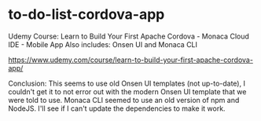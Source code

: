 # to-do-list-cordova-app
Udemy Course: Learn to Build Your First Apache Cordova - Monaca Cloud IDE - Mobile App
Also includes: Onsen UI and Monaca CLI

https://www.udemy.com/course/learn-to-build-your-first-apache-cordova-app/

Conclusion: This seems to use old Onsen UI templates (not up-to-date), I couldn't get it to not error out with the modern Onsen UI template that we were told to use.
Monaca CLI seemed to use an old version of npm and NodeJS. 
I'll see if I can't update the dependencies to make it work.
